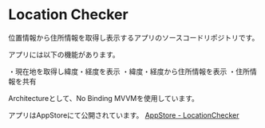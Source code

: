 # Location Checker

位置情報から住所情報を取得し表示するアプリのソースコードリポジトリです。

アプリには以下の機能があります。

・現在地を取得し緯度・経度を表示
・緯度・経度から住所情報を表示
・住所情報を共有

Architectureとして、No Binding MVVMを使用しています。

アプリはAppStoreにて公開されています。
[AppStore - LocationChecker](https://itunes.apple.com/us/app/locationchecker/id1427459589?mt=8)
